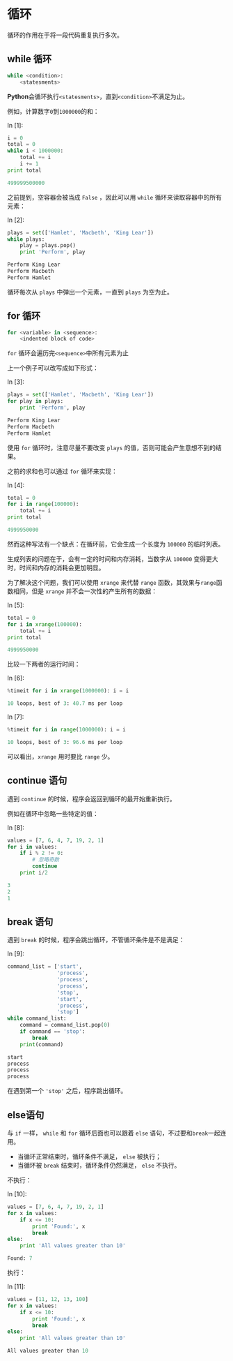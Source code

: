 # 循环

循环的作用在于将一段代码重复执行多次。

## while 循环

```py
while <condition>:
    <statesments> 
```

**Python**会循环执行`<statesments>`，直到`<condition>`不满足为止。

例如，计算数字`0`到`1000000`的和：

In [1]:

```py
i = 0
total = 0
while i < 1000000:
    total += i
    i += 1
print total

```

```py
499999500000

```

之前提到，空容器会被当成 `False` ，因此可以用 `while` 循环来读取容器中的所有元素：

In [2]:

```py
plays = set(['Hamlet', 'Macbeth', 'King Lear'])
while plays:
    play = plays.pop()
    print 'Perform', play

```

```py
Perform King Lear
Perform Macbeth
Perform Hamlet

```

循环每次从 `plays` 中弹出一个元素，一直到 `plays` 为空为止。

## for 循环

```py
for <variable> in <sequence>:
    <indented block of code> 
```

`for` 循环会遍历完`<sequence>`中所有元素为止

上一个例子可以改写成如下形式：

In [3]:

```py
plays = set(['Hamlet', 'Macbeth', 'King Lear'])
for play in plays:
    print 'Perform', play

```

```py
Perform King Lear
Perform Macbeth
Perform Hamlet

```

使用 `for` 循环时，注意尽量不要改变 `plays` 的值，否则可能会产生意想不到的结果。

之前的求和也可以通过 `for` 循环来实现：

In [4]:

```py
total = 0
for i in range(100000):
    total += i
print total

```

```py
4999950000

```

然而这种写法有一个缺点：在循环前，它会生成一个长度为 `100000` 的临时列表。

生成列表的问题在于，会有一定的时间和内存消耗，当数字从 `100000` 变得更大时，时间和内存的消耗会更加明显。

为了解决这个问题，我们可以使用 `xrange` 来代替 `range` 函数，其效果与`range`函数相同，但是 `xrange` 并不会一次性的产生所有的数据：

In [5]:

```py
total = 0
for i in xrange(100000):
    total += i
print total

```

```py
4999950000

```

比较一下两者的运行时间：

In [6]:

```py
%timeit for i in xrange(1000000): i = i

```

```py
10 loops, best of 3: 40.7 ms per loop

```

In [7]:

```py
%timeit for i in range(1000000): i = i

```

```py
10 loops, best of 3: 96.6 ms per loop

```

可以看出，`xrange` 用时要比 `range` 少。

## continue 语句

遇到 `continue` 的时候，程序会返回到循环的最开始重新执行。

例如在循环中忽略一些特定的值：

In [8]:

```py
values = [7, 6, 4, 7, 19, 2, 1]
for i in values:
    if i % 2 != 0:
        # 忽略奇数
        continue
    print i/2

```

```py
3
2
1

```

## break 语句

遇到 `break` 的时候，程序会跳出循环，不管循环条件是不是满足：

In [9]:

```py
command_list = ['start', 
                'process', 
                'process',
                'process', 
                'stop', 
                'start', 
                'process', 
                'stop']
while command_list:
    command = command_list.pop(0)
    if command == 'stop':
        break
    print(command)

```

```py
start
process
process
process

```

在遇到第一个 `'stop'` 之后，程序跳出循环。

## else语句

与 `if` 一样， `while` 和 `for` 循环后面也可以跟着 `else` 语句，不过要和`break`一起连用。

*   当循环正常结束时，循环条件不满足， `else` 被执行；
*   当循环被 `break` 结束时，循环条件仍然满足， `else` 不执行。

不执行：

In [10]:

```py
values = [7, 6, 4, 7, 19, 2, 1]
for x in values:
    if x <= 10:
        print 'Found:', x
        break
else:
    print 'All values greater than 10'

```

```py
Found: 7

```

执行：

In [11]:

```py
values = [11, 12, 13, 100]
for x in values:
    if x <= 10:
        print 'Found:', x
        break
else:
    print 'All values greater than 10'

```

```py
All values greater than 10

```